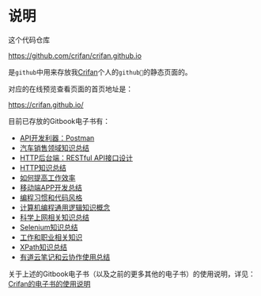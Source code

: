 # 说明

这个代码仓库

https://github.com/crifan/crifan.github.io

是`github`中用来存放我[Crifan](https://github.com/crifan)个人的`github`的静态页面的。

对应的在线预览查看页面的首页地址是：

https://crifan.github.io/

目前已存放的Gitbook电子书有：

- [API开发利器：Postman](https://crifan.github.io/api_tool_postman/website)
- [汽车销售领域知识总结](https://crifan.github.io/automobile_sales_summary/website)
- [HTTP后台端：RESTful API接口设计](https://crifan.github.io/http_restful_api/website)
- [HTTP知识总结](https://crifan.github.io/http_summary/website)
- [如何提高工作效率](https://crifan.github.io/improve_work_efficiency/website)
- [移动端APP开发总结](https://crifan.github.io/mobiel_app_summary/website)
- [编程习惯和代码风格](https://crifan.github.io/program_code_style/website)
- [计算机编程通用逻辑知识概念](https://crifan.github.io/program_common_logic/website)
- [科学上网相关知识总结](https://crifan.github.io/scientific_network_summary/website)
- [Selenium知识总结](https://crifan.github.io/selenium_summary/website)
- [工作和职业相关知识](https://crifan.github.io/work_job_summary/website)
- [XPath知识总结](https://crifan.github.io/xpath_summary/website)
- [有道云笔记和云协作使用总结](https://crifan.github.io/youdao_note_summary/website)

关于上述的Gitbook电子书（以及之前的更多其他的电子书）的使用说明，详见：[Crifan的电子书的使用说明](https://github.com/crifan/crifan_ebook_readme)